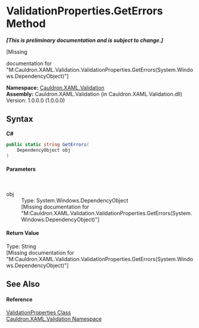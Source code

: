 # ValidationProperties.GetErrors Method 
 _**\[This is preliminary documentation and is subject to change.\]**_

\[Missing <summary> documentation for "M:Cauldron.XAML.Validation.ValidationProperties.GetErrors(System.Windows.DependencyObject)"\]

**Namespace:**&nbsp;<a href="N_Cauldron_XAML_Validation">Cauldron.XAML.Validation</a><br />**Assembly:**&nbsp;Cauldron.XAML.Validation (in Cauldron.XAML.Validation.dll) Version: 1.0.0.0 (1.0.0.0)

## Syntax

**C#**<br />
``` C#
public static string GetErrors(
	DependencyObject obj
)
```


#### Parameters
&nbsp;<dl><dt>obj</dt><dd>Type: System.Windows.DependencyObject<br />\[Missing <param name="obj"/> documentation for "M:Cauldron.XAML.Validation.ValidationProperties.GetErrors(System.Windows.DependencyObject)"\]</dd></dl>

#### Return Value
Type: String<br />\[Missing <returns> documentation for "M:Cauldron.XAML.Validation.ValidationProperties.GetErrors(System.Windows.DependencyObject)"\]

## See Also


#### Reference
<a href="T_Cauldron_XAML_Validation_ValidationProperties">ValidationProperties Class</a><br /><a href="N_Cauldron_XAML_Validation">Cauldron.XAML.Validation Namespace</a><br />